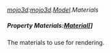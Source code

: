 _[mojo3d](../../modules/mojo3d/mojo3d-module.md):[mojo3d](../../modules/mojo3d/mojo3d-module.md).[Model](../../modules/mojo3d/mojo3d-model.md).Materials_
##### Property Materials:[Material](../../modules/mojo3d/mojo3d-material.md)[]
The materials to use for rendering.
